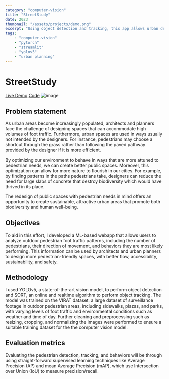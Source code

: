 ```yaml
---
category: "computer-vision"
title: "StreetStudy"
date: 2023
thumbnail: "/assets/projects/demo.png"
excerpt: "Using object detection and tracking, this app allows urban designers and planners to analyze outdoor pedestrian foot traffic patterns and behaviors in the hopes to optimize public spaces for pedestrian needs. This app aims to provide designers granular insights into creating more pedestrian-friednly, accessible, and sustainable urban areas."
tags: 
    - "computer-vision"
    - "pytorch"
    - "streamlit"
    - "yolov5"
    - "urban planning"
---
```

# StreetStudy
[Live Demo](https://sardarchitect-ucsd-capstone-app-rhqt1d.streamlit.app/)
[Code](https://github.com/sardarchitect/ucsd_capstone)
![image](/assets/projects/streetstudy_1.png)

## Problem statement
As urban areas become increasingly populated, architects and planners face the challenge of designing spaces that can accommodate high volumes of foot traffic. Furthermore, urban spaces are used in ways usually not intended by the designers. For instance, pedestrians may choose a shortcut through the grass rather than following the paved pathway provided by the designer if it is more efficient. 

By optimizing our environment to behave in ways that are more attuned to pedestrian needs, we can create better public spaces. Moreover, this optimization can allow for more nature to flourish in our cities. For example, by finding patterns in the paths pedestrians take, designers can reduce the need for large slabs of concrete that destroy biodiversity which would have thrived in its place.

The redesign of public spaces with pedestrian needs in mind offers an opportunity to create sustainable, attractive urban areas that promote both biodiversity and human well-being. 

## Objectives
To aid in this effort, I developed a ML-based webapp that allows users to analyze outdoor pedestrian foot traffic patterns, including the number of pedestrians, their direction of movement, and behaviors they are most likely performing. This information can be used by architects and urban planners to design more pedestrian-friendly spaces, with better flow, accessibility, sustainability, and safety. 

## Methodology
I used YOLOv5, a state-of-the-art vision model, to perform object detection and SORT, an online and realtime algorithm to perform object tracking. The model was trained on the VIRAT dataset, a large dataset of surveillance footage in outdoor pedestrian areas, including sidewalks, plazas, and parks, with varying levels of foot traffic and environmental conditions such as weather and time of day. Further cleaning and preprocessing such as resizing, cropping, and normalizing the images were performed to ensure a suitable training dataset for the the computer vision model. 

## Evaluation metrics
Evaluating the pedestrian detection, tracking, and behaviors will be through using straight-forward supervised learning techniques like Average Precision (AP) and mean Average Precision (mAP), which use Intersection over Union (IoU) to measure precision/recall.   